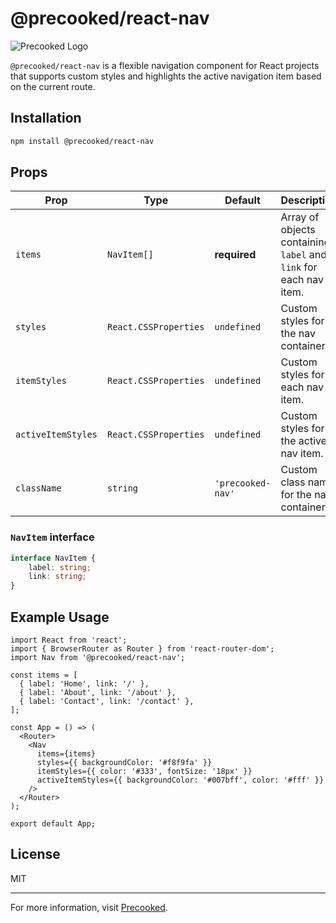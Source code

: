 
# @precooked/react-nav

![Precooked Logo](https://precookedcode.com/assets/logos/logo-horizontal-dark.svg)

`@precooked/react-nav` is a flexible navigation component for React projects that supports custom styles and highlights the active navigation item based on the current route.

## Installation

```bash
npm install @precooked/react-nav
```

## Props

| Prop              | Type                | Default          | Description                                                      |
|-------------------|---------------------|------------------|------------------------------------------------------------------|
| `items`           | `NavItem[]`          | **required**      | Array of objects containing `label` and `link` for each nav item. |
| `styles`          | `React.CSSProperties`| `undefined`       | Custom styles for the nav container.                             |
| `itemStyles`      | `React.CSSProperties`| `undefined`       | Custom styles for each nav item.                                 |
| `activeItemStyles`| `React.CSSProperties`| `undefined`       | Custom styles for the active nav item.                           |
| `className`       | `string`             | `'precooked-nav'` | Custom class name for the nav container.                         |

### `NavItem` interface

```ts
interface NavItem {
    label: string;
    link: string;
}
```

## Example Usage

```tsx
import React from 'react';
import { BrowserRouter as Router } from 'react-router-dom';
import Nav from '@precooked/react-nav';

const items = [
  { label: 'Home', link: '/' },
  { label: 'About', link: '/about' },
  { label: 'Contact', link: '/contact' },
];

const App = () => (
  <Router>
    <Nav 
      items={items} 
      styles={{ backgroundColor: '#f8f9fa' }} 
      itemStyles={{ color: '#333', fontSize: '18px' }} 
      activeItemStyles={{ backgroundColor: '#007bff', color: '#fff' }} 
    />
  </Router>
);

export default App;
```

## License

MIT

---

For more information, visit [Precooked](https://precookedcode.com).
